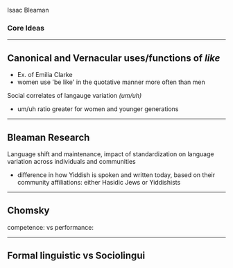 Isaac Bleaman

### Core Ideas

---

## Canonical and Vernacular uses/functions of *like*

- Ex. of Emilia Clarke
- women use 'be like' in the quotative manner more often than men

Social correlates of langauge variation *(um/uh)*
- um/uh ratio greater for women and younger generations



---

## Bleaman Research

Language shift and maintenance, impact of standardization on language variation across individuals and communities
- difference in how Yiddish is spoken and written today, based on their community affiliations: either Hasidic Jews or Yiddishists

---

## Chomsky

competence:
vs
performance:

---

## Formal linguistic vs Sociolingui